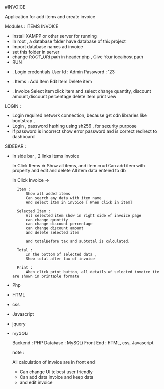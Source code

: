 #INVOICE 

<!-- Description -->

Application for add items and create invoice

Modules :
ITEMS
INVOICE



<!-- Installation -->

*  Install XAMPP  or other server for running 
*  In root , a database folder have database of this project
*  Import database names ad invoice
*  set this folder in server
*  change ROOT_URI path in header.php , Give Your localhost path
*  RUN


<!-- Spec -->

* . Login  credentials 
    User Id : Admin
    Password : 123

* . Items : 
     Add Item
    Edit Item
    Delete item

* .  Invoice
        Select item
        click item and select
        change quantity, discount amount,discount percentage 
        delete item
        print view


<!-- DESCRIPTION -->

LOGIN :

  * Login  required  network connection, because get cdn libraries like bootstrap , 
  * Login , password hashing using sh256 , for security purpose
  * if password is incorrect show error password and is correct redirect to dashboard


SIDEBAR :

* In side bar , 2 links 
    Items 
    Invoice

    In Click Items => Show all items, and item crud
    Can add item with property and edit and delete
    All item data entered to db


    In Click Invoice =>   

        Item :
            Show all added items
            Can search any data with item name
            And select item in invoice [ When click in item]

        Selected Item :
            All selected item show in right side of invoice page
            can change quantity
            can change discount percentage
            can change discount amount
            and delete selected item

            and totalBefore tax and subtotal is calculated,

        Total :
            In the bottom of selected data , 
            Show total after tax of invoice

        Print :
            When click print button, all details of selected invoice ite are shown in printable formate





<!-- language used -->


* Php
* HTML
* css
* Javascript
* jquery
* mySQLi


  Backend : PHP 
  Database : MySQLi
  Front End : HTML, css, Javascript






  note : 

    All calculation of invoice are in front end

    * Can change UI to best user friendly
    * Can add data invoice and keep data 
    * and edit invoice

